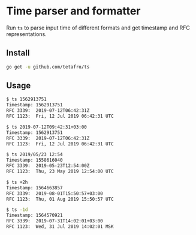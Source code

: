 # Time parser and formatter

Run `ts` to parse input time of different formats and get timestamp and
RFC representations.

## Install

```sh
go get -u github.com/tetafro/ts
```

## Usage

```sh
$ ts 1562913751
Timestamp: 1562913751
RFC 3339:  2019-07-12T06:42:31Z
RFC 1123:  Fri, 12 Jul 2019 06:42:31 UTC

$ ts 2019-07-12T09:42:31+03:00
Timestamp: 1562913751
RFC 3339:  2019-07-12T06:42:31Z
RFC 1123:  Fri, 12 Jul 2019 06:42:31 UTC

$ ts 2019/05/23 12:54
Timestamp: 1558616040
RFC 3339:  2019-05-23T12:54:00Z
RFC 1123:  Thu, 23 May 2019 12:54:00 UTC

$ ts +2h
Timestamp: 1564663857
RFC 3339:  2019-08-01T15:50:57+03:00
RFC 1123:  Thu, 01 Aug 2019 15:50:57 UTC

$ ts -1d
Timestamp: 1564570921
RFC 3339:  2019-07-31T14:02:01+03:00
RFC 1123:  Wed, 31 Jul 2019 14:02:01 MSK
```

